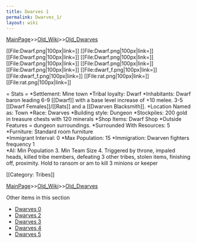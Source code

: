 ```yaml
---
title: Dwarves 1
permalink: Dwarves_1/
layout: wiki
---
```


[MainPage](/keeperrl_wiki/ "wikilink")>>[Old_Wiki](/keeperrl_wiki/Old_Wiki "wikilink")>>[Old_Dwarves](/keeperrl_wiki/Old_Dwarves "wikilink")

[[File:Dwarf.png|100px|link=]]
[[File:Dwarf.png|100px|link=]]
[[File:Dwarf.png|100px|link=]]
[[File:Dwarf.png|100px|link=]]
[[File:Dwarf.png|100px|link=]]
[[File:Dwarf.png|100px|link=]]
[[File:Dwarf.png|100px|link=]]
[[File:dwarf_f.png|100px|link=]]
[[File:dwarf_f.png|100px|link=]]
[[File:rat.png|100px|link=]]
[[File:rat.png|100px|link=]]

= Stats =
*Settlement: Mine town
*Tribal loyalty: Dwarf
*Inhabitants: Dwarf baron leading 6-9 [[Dwarf]] with a base level increase of +10 melee. 3-5 [[Dwarf Females]]/[[Rats]] and a [[Dwarven Blacksmith]].
*Location Named as: Town
*Race: Dwarves
*Building style: Dungeon
*Stockpiles: 200 gold in treasure chests with 120 minerals
*Shop Items: Dwarf Shop
*Outside Features = dungeon surroundings.
*Surrounded With Resources: 5
*Furniture: Standard room furniture  
*Immigrant Interval: 0
*Max Population: 15
*Immigration: Dwarven fighters frequency 1  
*AI: Min Population 3. Min Team Size 4. Triggered by throne, impaled heads, killed tribe members, defeating 3 other tribes, stolen items, finishing off, proximity. Hold to ransom or am to kill 3 minions or keeper 

[[Category: Tribes]]

[MainPage](/keeperrl_wiki/ "wikilink")>>[Old_Wiki](/keeperrl_wiki/Old_Wiki "wikilink")>>[Old_Dwarves](/keeperrl_wiki/Old_Dwarves "wikilink")

Other items in this section
-    [Dwarves 0](/keeperrl_wiki/Dwarves_0 "wikilink")
-    [Dwarves 2](/keeperrl_wiki/Dwarves_2 "wikilink")
-    [Dwarves 3](/keeperrl_wiki/Dwarves_3 "wikilink")
-    [Dwarves 4](/keeperrl_wiki/Dwarves_4 "wikilink")
-    [Dwarves 5](/keeperrl_wiki/Dwarves_5 "wikilink")
